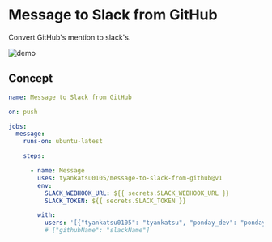# Message to Slack from GitHub

Convert GitHub's mention to slack's.

![demo](https://raw.githubusercontent.com/tyankatsu0105/github-mention-to-slack/master/assets/demo.png)

## Concept

```yml
name: Message to Slack from GitHub

on: push

jobs:
  message:
    runs-on: ubuntu-latest

    steps:

      - name: Message
        uses: tyankatsu0105/message-to-slack-from-github@v1
        env: 
          SLACK_WEBHOOK_URL: ${{ secrets.SLACK_WEBHOOK_URL }}
          SLACK_TOKEN: ${{ secrets.SLACK_TOKEN }}

        with: 
          users: '[{"tyankatsu0105": "tyankatsu", "ponday_dev": "ponday"}]'
          # ["githubName": "slackName"]
```